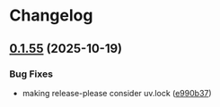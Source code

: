 # Changelog

## [0.1.55](https://github.com/jeduardo/subtitle-tool/compare/v0.1.54...v0.1.55) (2025-10-19)


### Bug Fixes

* making release-please consider uv.lock ([e990b37](https://github.com/jeduardo/subtitle-tool/commit/e990b37f1a10a760a5a1f4f0d3ab5454bc401fe4))
